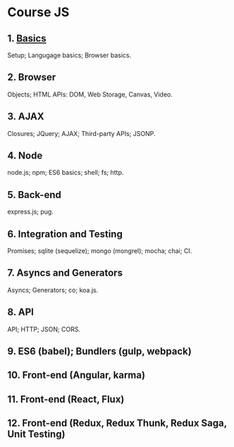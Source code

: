 # Course JS

## 1. [Basics](lessons/01-basics)
Setup; Langugage basics; Browser basics.

## 2. Browser
Objects; HTML APIs: DOM, Web Storage, Canvas, Video.

## 3. AJAX
Closures; JQuery; AJAX; Third-party APIs; JSONP.

## 4. Node
node.js; npm; ES6 basics; shell; fs; http.

## 5. Back-end
express.js; pug.

## 6. Integration and Testing
Promises; sqlite (sequelize); mongo (mongrel); mocha; chai; CI.

## 7. Asyncs and Generators
Asyncs; Generators; co; koa.js.

## 8. API
API; HTTP; JSON; CORS.

## 9. ES6 (babel); Bundlers (gulp, webpack)
## 10. Front-end (Angular, karma)
## 11. Front-end (React, Flux)
## 12. Front-end (Redux, Redux Thunk, Redux Saga, Unit Testing)
